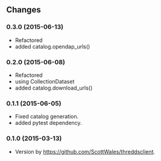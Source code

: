 Changes
-------

### 0.3.0 (2015-06-13)

* Refactored
* added catalog.opendap_urls()

### 0.2.0 (2015-06-08)

* Refactored
* using CollectionDataset
* added catalog.download_urls()

### 0.1.1 (2015-06-05)

* Fixed catalog generation.
* added pytest dependency.

### 0.1.0 (2015-03-13)

* Version by https://github.com/ScottWales/threddsclient.


